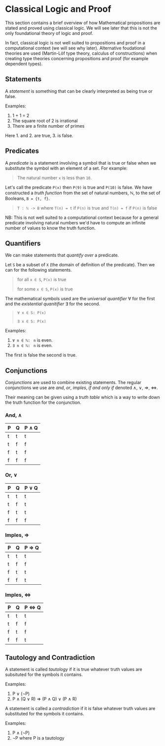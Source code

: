 # Classical Logic and Proof


This section contains a brief overview of how Mathematical propositions are
stated and proved using classical logic. We will see later that this is not the
only foundational theory of logic and proof.

In fact, classical logic is not well suited to propositions and proof in a
computational context (we will see why later). Alternative foudational theories
are used (Martin-Löf type theory, calculus of constructions) when creating type
theories concerning propositions and proof (for example dependent types).


## Statements

A _statement_ is something that can be clearly interpreted as being true or
false.

Examples:

1. 1 + 1 = 2
2. The square root of 2 is irrational
3. There are a finite number of primes

Here 1. and 2. are true, 3. is false.


## Predicates

A _predicate_ is a statement involving a symbol that is true or false when we
substitute the symbol with an element of a set. For example:

> The natural number `x` is less than `10`.

Let's call the predicate `P(x)` then `P(9)` is true and `P(10)` is false. We
have constructed a _truth function_ from the set of natural numbers, ℕ, to the
set of Booleans, `B = {t, f}`.

> `T : ℕ -> B` where `T(n) = t` if `P(n)` is true and `T(n) = f` if `P(n)` is false

NB: This is not well suited to a computational context because for a general
predicate involving natural numbers we'd have to compute an infinite number of
values to know the truth function.


## Quantifiers

We can make statements that _quantify over_ a predicate.

Let `S` be a subset of `X` (the domain of definition of the predicate). Then we
can for the following statements.

> for all `x ∈ S`, `P(x)` is true
>
> for some `x ∈ S`, `P(x)` is true

The mathematical symbols used are the _universal quantifier_ ∀ for the first and
the _existential quanitifier_ ∃ for the second.

> `∀ x ∈ S: P(x)`
>
> `∃ x ∈ S: P(x)`

Examples:

1. `∀ n ∈ ℕ: ` `n` is even.
2. `∃ n ∈ ℕ: ` `n` is even.

The first is false the second is true.


## Conjunctions

_Conjunctions_ are used to combine existing statements. The regular conjunctions
we use are _and_, _or_, _imples_, _if and only if_ denoted ∧, ∨, ⇒, ⇔.

Their meaning can be given using a _truth table_ which is a way to write down
the truth function for the conjunction.

### And, ∧

| P | Q | P ∧ Q |
|---|---|-------|
| t | t | t     |
| t | f | f     |
| f | t | f     |
| f | f | f     |

### Or, ∨

| P | Q | P ∨ Q |
|---|---|-------|
| t | t | t     |
| t | f | t     |
| f | t | t     |
| f | f | f     |

### Imples, ⇒

| P | Q | P ⇒ Q |
|---|---|-------|
| t | t | t     |
| t | f | f     |
| f | t | t     |
| f | f | t     |

### Imples, ⇔ 

| P | Q | P ⇔ Q |
|---|---|-------|
| t | t | t     |
| t | f | f     |
| f | t | f     |
| f | f | t     |


## Tautology and Contradiction

A statement is called _tautology_ if it is true whatever truth values are
subsituted for the symbols it contains. 

Examples:

1. P ∨ (¬P)
2. P ∧ (Q ∨ R) ⇒ (P ∧ Q) ∨ (P ∧ R) 

A statement is called a _contradiction_ if it is false whatever truth values are
substituted for the symbols it contains.

Examples:

1. P ∧ (¬P)
2. ¬P where P is a tautology
